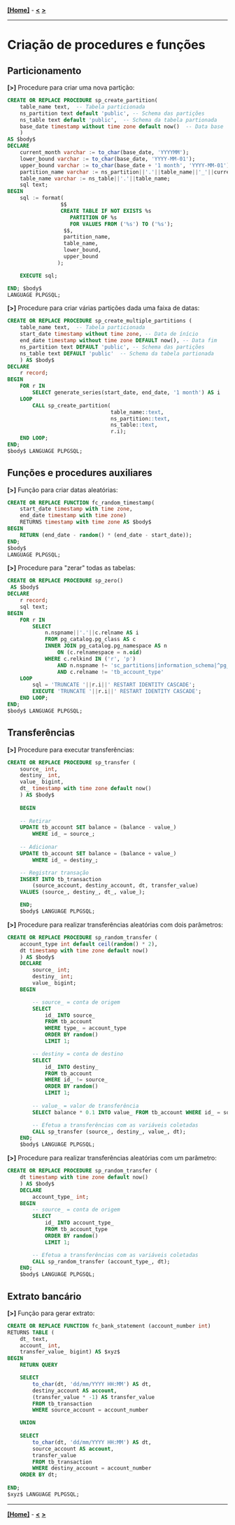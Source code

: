 [**[Home]**](../README.md "Página inicial") - 
[**<**](04_initial_data.md "Dados iniciais")
[**>**](06_tests.md "Testes")

---

# Criação de procedures e funções

## Particionamento

**[>]** Procedure para criar uma nova partição:
```sql
CREATE OR REPLACE PROCEDURE sp_create_partition(
    table_name text,  -- Tabela particionada
    ns_partition text default 'public', -- Schema das partições
    ns_table text default 'public',  -- Schema da tabela partionada
    base_date timestamp without time zone default now()  -- Data base
    )  
AS $body$
DECLARE
    current_month varchar := to_char(base_date, 'YYYYMM');
    lower_bound varchar := to_char(base_date, 'YYYY-MM-01');
    upper_bound varchar := to_char(base_date + '1 month', 'YYYY-MM-01');    
    partition_name varchar := ns_partition||'.'||table_name||'_'||current_month;
    table_name varchar := ns_table||'.'||table_name;
    sql text;
BEGIN
    sql := format(
                 $$
                 CREATE TABLE IF NOT EXISTS %s
                    PARTITION OF %s
                    FOR VALUES FROM ('%s') TO ('%s');
                  $$,
                  partition_name,
                  table_name,
                  lower_bound,
                  upper_bound
                );

    EXECUTE sql;

END; $body$
LANGUAGE PLPGSQL;
``` 

**[>]** Procedure para criar várias partições dada uma faixa de datas:
```sql
CREATE OR REPLACE PROCEDURE sp_create_multiple_partitions (
    table_name text,  -- Tabela particionada
    start_date timestamp without time zone, -- Data de ínício
	end_date timestamp without time zone DEFAULT now(), -- Data fim
    ns_partition text DEFAULT 'public', -- Schema das partições
    ns_table text DEFAULT 'public'  -- Schema da tabela partionada
	) AS $body$
DECLARE
	r record;
BEGIN
	FOR r IN
		SELECT generate_series(start_date, end_date, '1 month') AS i
	LOOP
		CALL sp_create_partition(
								 table_name::text,
								 ns_partition::text,
								 ns_table::text,
								 r.i);
	END LOOP;
END;
$body$ LANGUAGE PLPGSQL;
``` 

## Funções e procedures auxiliares

**[>]** Função para criar datas aleatórias:
```sql
CREATE OR REPLACE FUNCTION fc_random_timestamp(
	start_date timestamp with time zone,
	end_date timestamp with time zone)
	RETURNS timestamp with time zone AS $body$
BEGIN
    RETURN (end_date - random() * (end_date - start_date));
END;
$body$
LANGUAGE PLPGSQL;
``` 

**[>]** Procedure para "zerar" todas as tabelas:
```sql
CREATE OR REPLACE PROCEDURE sp_zero()
 AS $body$
DECLARE
	r record;
    sql text;
BEGIN
	FOR r IN
		SELECT
            n.nspname||'.'||c.relname AS i
            FROM pg_catalog.pg_class AS c
            INNER JOIN pg_catalog.pg_namespace AS n
                ON (c.relnamespace = n.oid)
            WHERE c.relkind IN ('r', 'p')
                AND n.nspname !~ 'sc_partitions|information_schema|^pg_'
                AND c.relname != 'tb_account_type'
	LOOP
        sql = 'TRUNCATE '||r.i||' RESTART IDENTITY CASCADE';
		EXECUTE 'TRUNCATE '||r.i||' RESTART IDENTITY CASCADE';
	END LOOP;
END;
$body$ LANGUAGE PLPGSQL;
``` 

## Transferências

**[>]** Procedure para executar transferências:
```sql
CREATE OR REPLACE PROCEDURE sp_transfer (
    source_ int,
    destiny_ int,
    value_ bigint,
	dt_ timestamp with time zone default now()
    ) AS $body$
    
    BEGIN
    
    -- Retirar
    UPDATE tb_account SET balance = (balance - value_)
        WHERE id_ = source_;
        
    -- Adicionar
    UPDATE tb_account SET balance = (balance + value_)
        WHERE id_ = destiny_;

	-- Registrar transação
	INSERT INTO tb_transaction
		(source_account, destiny_account, dt, transfer_value)
	VALUES (source_, destiny_, dt_, value_);

    END;
    $body$ LANGUAGE PLPGSQL;
``` 

**[>]** Procedure para realizar transferências aleatórias com dois parâmetros:
```sql
CREATE OR REPLACE PROCEDURE sp_random_transfer (
    account_type int default ceil(random() * 2),
    dt timestamp with time zone default now()
    ) AS $body$
    DECLARE
        source_ int;
        destiny_ int;
        value_ bigint;        
    BEGIN

        -- source_ = conta de origem
    	SELECT
        	id_ INTO source_
			FROM tb_account
			WHERE type_ = account_type
			ORDER BY random()
			LIMIT 1;

        -- destiny = conta de destino
        SELECT
            id_ INTO destiny_
            FROM tb_account
            WHERE id_ != source_
            ORDER BY random()
            LIMIT 1;
        
        -- value_ = valor de transferência
        SELECT balance * 0.1 INTO value_ FROM tb_account WHERE id_ = source_;

        -- Efetua a transferências com as variáveis coletadas
    	CALL sp_transfer (source_, destiny_, value_, dt);
    END;
    $body$ LANGUAGE PLPGSQL;
``` 

**[>]** Procedure para realizar transferências aleatórias com um parâmetro:
```sql
CREATE OR REPLACE PROCEDURE sp_random_transfer (
    dt timestamp with time zone default now()
    ) AS $body$
    DECLARE
        account_type_ int;
    BEGIN
        -- source_ = conta de origem
    	SELECT
        	id_ INTO account_type_
			FROM tb_account_type
			ORDER BY random()
			LIMIT 1;

        -- Efetua a transferências com as variáveis coletadas
        CALL sp_random_transfer (account_type_, dt);
    END;
    $body$ LANGUAGE PLPGSQL;
``` 

## Extrato bancário

**[>]** Função para gerar extrato:
```sql
CREATE OR REPLACE FUNCTION fc_bank_statement (account_number int)
RETURNS TABLE (
    dt_ text, 
    account_ int,
    transfer_value_ bigint) AS $xyz$
BEGIN
    RETURN QUERY

    SELECT                                       
        to_char(dt, 'dd/mm/YYYY HH:MM') AS dt,
        destiny_account AS account,
        (transfer_value * -1) AS transfer_value
        FROM tb_transaction
        WHERE source_account = account_number               

    UNION
        
    SELECT
        to_char(dt, 'dd/mm/YYYY HH:MM') AS dt,
        source_account AS account,
        transfer_value
        FROM tb_transaction
        WHERE destiny_account = account_number
    ORDER BY dt;
        
END;
$xyz$ LANGUAGE PLPGSQL;
``` 

---

[**[Home]**](../README.md "Página inicial") - 
[**<**](04_initial_data.md "Dados iniciais")
[**>**](06_tests.md "Testes")